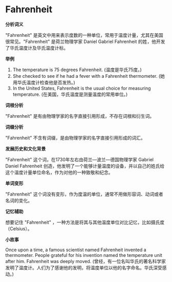 # Fahrenheit

**分析词义**

  

"Fahrenheit" 是英文中用来表示度数的一种单位，常用于温度计量，尤其在美国很常见。"Fahrenheit" 是荷兰物理学家 Daniel Gabriel Fahrenheit 的姓，他开发了华氏温度计及华氏温度计标。

  

**举例**

  

1.  The temperature is 75 degrees Fahrenheit. (温度是华氏75度。)
2.  She checked to see if he had a fever with a Fahrenheit thermometer. (她用华氏温度计检查他是否发热。)
3.  In the United States, Fahrenheit is the usual choice for measuring temperature. (在美国，华氏温度是测量温度的常用单位。)

  

**词根分析**

  

"Fahrenheit" 是有由物理学家的名字直接引用形成，不存在词根和衍生词。

  

**词缀分析**

  

"Fahrenheit" 不含有词缀，是由物理学家的名字直接引用形成的词汇。

  

**发展历史和文化背景**

  

"Fahrenheit" 这个词，在1730年左右由荷兰—波兰—德国物理学家 Gabriel Daniel Fahrenheit 创造，他发明了一个能够计量温度的设备，并以自己的姓氏给这个温度计量单位命名，作为对他的一种致敬和纪念。

  

**单词变形**

  

"Fahrenheit" 这个词没有变形，作为度温的单位，通常不用做形容词、动词或者名词的变化。

  

**记忆辅助**

  

想要记住 "Fahrenheit" ，一种方法是将其与其他温度单位对比记忆，比如摄氏度（Celsius）。

  

**小故事**

  

Once upon a time, a famous scientist named Fahrenheit invented a thermometer. People grateful for his invention named the temperature unit after him. Fahrenheit was deeply moved. (曾经，有一位名叫华氏的著名科学家发明了温度计。人们为了感谢他的发明，将温度单位以他的名字命名。华氏深受感动。)
